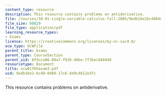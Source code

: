 ```yaml
---
content_type: resource
description: This resource contains problems on antiderivative.
file: /courses/18-01-single-variable-calculus-fall-2005/9edb16e2bc48048017c6d49c4812e3fc_ocw01f05exam3.pdf
file_size: 80829
file_type: application/pdf
learning_resource_types:
- Exams
license: https://creativecommons.org/licenses/by-nc-sa/4.0/
ocw_type: OCWFile
parent_title: Exams
parent_type: CourseSection
parent_uid: 8fdcca86-88a7-f920-40be-7f3bac840440
resourcetype: Document
title: ocw01f05exam3.pdf
uid: 9edb16e2-bc48-0480-17c6-d49c4812e3fc
---
```

This resource contains problems on antiderivative.